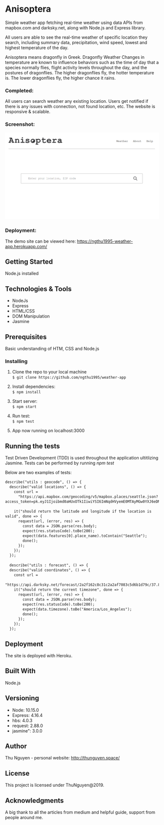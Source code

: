 # Anisoptera

Simple weather app fetching real-time weather using data APIs from mapbox.com and darksky.net, along with Node.js and Express library.

All users are able to see the real-time weather of specific location they search, including summary data, precipitation, wind speed, lowest and highest temperature of the day.

Anisoptera means dragonfly in Greek. Dragonfly Weather Changes in temperature are known to influence behaviors such as the time of day that a species normally flies, flight activity levels throughout the day, and the postures of dragonflies. The higher dragonflies fly, the hotter temperature is. The lower dragonflies fly, the higher chance it rains.

### Completed:

All users can search weather any existing location.
Users get notified if there is any issues with connection, not found location, etc.
The website is responsive & scalable.

### Screenshot:

![Main site](/public/img/weatherapp.png "Screenshot of the application")

### Deployment:

The demo site can be viewed here: https://ngthu1995-weather-app.herokuapp.com/

## Getting Started

Node.js installed

## Technologies & Tools

- NodeJs
- Express
- HTML/CSS
- DOM Manipulation
- Jasmine

## Prerequisites

Basic understanding of HTM, CSS and Node.js

### Installing

1. Clone the repo to your local machine \
   `$ git clone https://github.com/ngthu1995/weather-app`

2. Install dependencies: \
   `$ npm install`

3. Start server: \
   `$ npm start`

4. Run test: \
   `$ npm test`

5. App now running on localhost:3000

## Running the tests

Test Driven Development (TDD) is used throughout the application ultitlizing Jasmine.
Tests can be performed by running _npm test_

Below are two examples of tests:

```
describe("utils : geocode", () => {
  describe("valid locations", () => {
    const url =
      "https://api.mapbox.com/geocoding/v5/mapbox.places/seattle.json?access_token=pk.eyJ1Ijoibmd0aHUxOTk1IiwiYSI6ImNqdHVyemE0MTAyMGw0YXJ6eDM5c2hwM2UifQ.cOwGWnb_rOCTJIDP9g9Jng";

    it("should return the latitude and longitude if the location is valid", done => {
      request(url, (error, res) => {
        const data = JSON.parse(res.body);
        expect(res.statusCode).toBe(200);
        expect(data.features[0].place_name).toContain("Seattle");
        done();
      });
    });
  });

  describe("utils : forecast", () => {
  describe("valid coordinates", () => {
    const url =
      "https://api.darksky.net/forecast/2a2f162c8c31c2a2af7083c5d6b1d79c/37.8267,-122.4233";
    it("should return the current timezone", done => {
      request(url, (error, res) => {
        const data = JSON.parse(res.body);
        expect(res.statusCode).toBe(200);
        expect(data.timezone).toBe("America/Los_Angeles");
        done();
      });
    });
  });
```

## Deployment

The site is deployed with Heroku.

## Built With

Node.js

## Versioning

- Node: 10.15.0
- Express: 4.16.4
- hbs: 4.0.3
- request: 2.88.0
- jasmine": 3.0.0

## Author

Thu Nguyen - personal website: http://thunguyen.space/

## License

This project is licensed under ThuNguyen@2019.

## Acknowledgments

A big thank to all the articles from medium and helpful guide, support from people around me.

